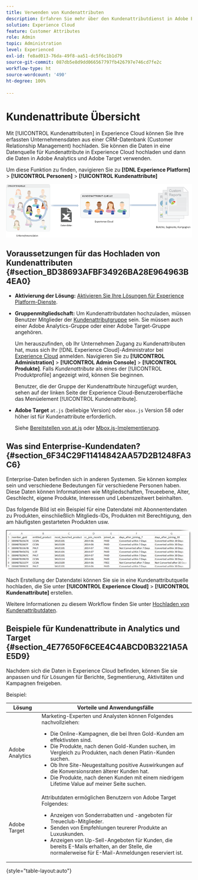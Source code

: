 ```yaml
---
title: Verwenden von Kundenattributen
description: Erfahren Sie mehr über den Kundenattributdienst in Adobe Experience Cloud. Erfahren Sie, wie Sie Kundenattributdaten für die Verwendung in Adobe Analytics und Adobe Target hochladen.
solution: Experience Cloud
feature: Customer Attributes
role: Admin
topic: Administration
level: Experienced
exl-id: fe8ad013-76da-49f8-aa51-dc5f6c1b1d79
source-git-commit: 087db5e8d9dd066567797fb426797e746cd7fe2c
workflow-type: ht
source-wordcount: '490'
ht-degree: 100%

---
```


# Kundenattribute Übersicht

Mit [!UICONTROL Kundenattributen] in Experience Cloud können Sie Ihre erfassten Unternehmensdaten aus einer CRM-Datenbank (Customer Relationship Management) hochladen. Sie können die Daten in eine Datenquelle für Kundenattribute in Experience Cloud hochladen und dann die Daten in Adobe Analytics und Adobe Target verwenden.

Um diese Funktion zu finden, navigieren Sie zu **[!DNL Experience Platform]** > **[!UICONTROL Personen]** > **[!UICONTROL Kundenattribute]**

![Übersicht über Kundenattribute](assets/custom_reports.png)

## Voraussetzungen für das Hochladen von Kundenattributen {#section_BD38693AFBF34926BA28E964963B4EA0}

* **Aktivierung der Lösung:** [Aktivieren Sie Ihre Lösungen für Experience Platform-Dienste](core-services.md#concept_07ED1D5C64234E77976E6D572E78FB9C).

* **Gruppenmitgliedschaft:** Um Kundenattributdaten hochzuladen, müssen Benutzer Mitglieder der [Kundenattributgruppe](admin-getting-started.md#task_3295A85536BF48899A1AB40D207E77E9) sein. Sie müssen auch einer Adobe Analytics-Gruppe oder einer Adobe Target-Gruppe angehören.

   Um herauszufinden, ob Ihr Unternehmen Zugang zu Kundenattributen hat, muss sich Ihr [!DNL Experience Cloud]-Administrator bei [Experience Cloud](https://experience.adobe.com) anmelden. Navigieren Sie zu **[!UICONTROL Administration]** > **[!UICONTROL Admin Console]** > **[!UICONTROL Produkte]**. Falls *Kundenattribute* als eines der [!UICONTROL Produktprofile] angezeigt wird, können Sie beginnen.

   Benutzer, die der Gruppe der Kundenattribute hinzugefügt wurden, sehen auf der linken Seite der Experience Cloud-Benutzeroberfläche das Menüelement [!UICONTROL Kundenattribute].

* **Adobe Target** `at.js` (beliebige Version) oder `mbox.js` Version 58 oder höher ist für Kundenattribute erforderlich.

   Siehe [Bereitstellen von at.js](https://experienceleague.adobe.com/docs/target/using/implement-target/client-side/deploy-at-js/how-to-deployatjs.html?lang=de) oder [Mbox.js-Implementierung](https://experienceleague.adobe.com/docs/target/using/implement-target/client-side/mbox-implement/mbox-download.html?lang=de).

## Was sind Enterprise-Kundendaten? {#section_6F34C29F11414842AA57D2B1248FA3C6}

Enterprise-Daten befinden sich in anderen Systemen. Sie können komplex sein und verschiedene Bedeutungen für verschiedene Personen haben. Diese Daten können Informationen wie Mitgliedschaften, Treueebene, Alter, Geschlecht, eigene Produkte, Interessen und Lebenszeitwert beinhalten.

Das folgende Bild ist ein Beispiel für eine Datendatei mit Abonnentendaten zu Produkten, einschließlich Mitglieds-IDs, Produkten mit Berechtigung, den am häufigsten gestarteten Produkten usw.

![Was sind Unternehmens-Kundendaten?](assets/01_crs_usecase.png)

Nach Erstellung der Datendatei können Sie sie in eine Kundenattributquelle hochladen, die Sie unter **[!UICONTROL Experience Cloud]** > **[!UICONTROL Kundenattribute]** erstellen.

Weitere Informationen zu diesem Workflow finden Sie unter [Hochladen von Kundenattributdaten](t-crs-usecase.md#task_BCC327B2A0EF4A1BBB2934013AB92B78).

## Beispiele für Kundenattribute in Analytics und Target {#section_4E77650F6CEE4C4ABCD0B3221A5AE5D9}

Nachdem sich die Daten in Experience Cloud befinden, können Sie sie anpassen und für Lösungen für Berichte, Segmentierung, Aktivitäten und Kampagnen freigeben.

Beispiel:

| Lösung | Vorteile und Anwendungsfälle |
|--- |--- |
| Adobe Analytics | Marketing-Experten und Analysten können Folgendes nachvollziehen:<ul><li>Die Online-Kampagnen, die bei Ihren Gold-Kunden am effektivsten sind.</li><li>Die Produkte, nach denen Gold-Kunden suchen, im Vergleich zu Produkten, nach denen Platin-Kunden suchen.</li><li>Ob Ihre Site-Neugestaltung positive Auswirkungen auf die Konversionsraten älterer Kunden hat.</li><li>Die Produkte, nach denen Kunden mit einem niedrigem Lifetime Value auf meiner Seite suchen.</li></ul> |
| Adobe Target | Attributdaten ermöglichen Benutzern von Adobe Target Folgendes:<ul><li>Anzeigen von Sonderrabatten und -angeboten für Treueclub-Mitglieder.</li><li>Senden von Empfehlungen teurerer Produkte an Luxuskunden.</li><li>Anzeigen von Up-Sell-Angeboten für Kunden, die bereits E-Mails erhalten, an der Stelle, die normalerweise für E-Mail-Anmeldungen reserviert ist.</li></ul> |

{style=&quot;table-layout:auto&quot;}

